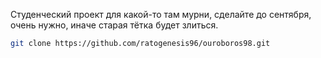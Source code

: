 
Студенческий проект для какой-то там мурни, сделайте до сентября, очень нужно, иначе старая тётка будет злиться.



```bash
git clone https://github.com/ratogenesis96/ouroboros98.git